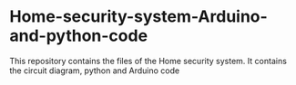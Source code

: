 # Home-security-system-Arduino-and-python-code
This repository contains the files of the Home security system. It contains the circuit diagram, python and Arduino code
